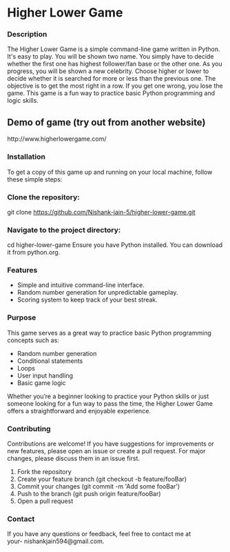 # Higher Lower Game

<h3>Description</h3>
The Higher Lower Game is a simple command-line game written in Python.
It's easy to play. You will be shown two name. You simply have to decide whether the first one has highest follower/fan base or the other one.
As you progress, you will be shown a new celebrity. Choose higher or lower to decide whether it is searched for more or less than the previous one. The objective is to get the most right in a row. If you get one wrong, you lose the game.
This game is a fun way to practice basic Python programming and logic skills.

<h2>Demo of game (try out from another website)</h2>
http://www.higherlowergame.com/

<h3>Installation</h3>
To get a copy of this game up and running on your local machine, follow these simple steps:

<h3>Clone the repository:</h3>

git clone https://github.com/Nishank-jain-5/higher-lower-game.git

<h3>Navigate to the project directory:</h3>

cd higher-lower-game
Ensure you have Python installed. You can download it from python.org.

<h3>Features</h3>
<ul>
<li>Simple and intuitive command-line interface.</li>

<li>Random number generation for unpredictable gameplay.</li>

<li>Scoring system to keep track of your best streak.</li>
</ul>

<h3>Purpose</h3>
This game serves as a great way to practice basic Python programming concepts such as:
<ul>
<li>Random number generation</li>

<li>Conditional statements</li>

<li>Loops</li>

<li>User input handling</li>

<li>Basic game logic</li>
</ul>
Whether you’re a beginner looking to practice your Python skills or just someone looking for a fun way to pass the time, the Higher Lower Game offers a straightforward and enjoyable experience.

<h3>Contributing</h3>
Contributions are welcome! If you have suggestions for improvements or new features, please open an issue or create a pull request. For major changes, please discuss them in an issue first.
<ol>
<li>Fork the repository</li>

<li>Create your feature branch (git checkout -b feature/fooBar)</li>

<li>Commit your changes (git commit -m 'Add some fooBar')</li>

<li>Push to the branch (git push origin feature/fooBar)</li>

<li>Open a pull request</li>
</ol>

<h3>Contact</h3>
If you have any questions or feedback, feel free to contact me at <br> your- nishankjain594@gmail.com.